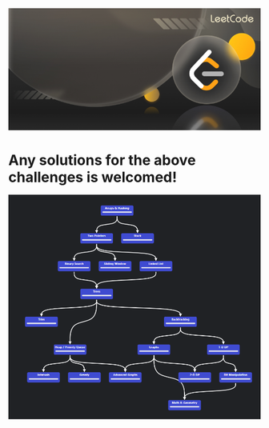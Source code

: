 <img src="images/650c90bd8ea3bd001d154c26.png" alt="readme image">
<h1>Any solutions for the above challenges is welcomed!</h1>
<img src="images/pattern.png" alt="pattern image">
